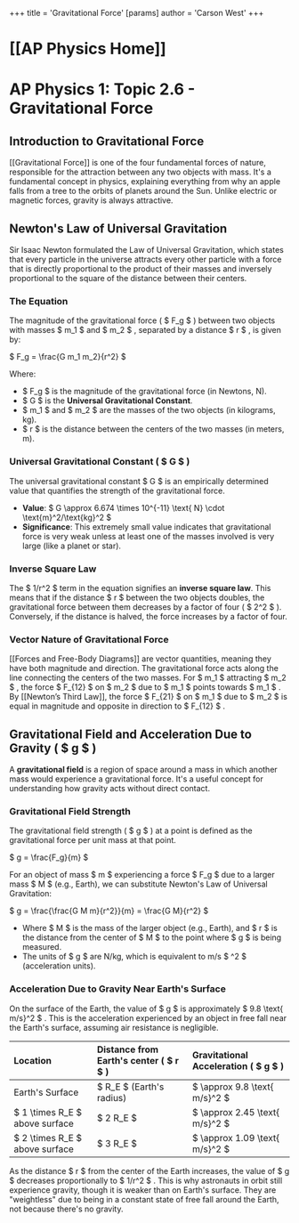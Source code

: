 +++
 title = 'Gravitational Force'
[params]
	author = 'Carson West'
+++
# [[AP Physics Home]]
# AP Physics 1: Topic 2.6 - Gravitational Force

## Introduction to Gravitational Force

[[Gravitational Force]] is one of the four fundamental forces of nature, responsible for the attraction between any two objects with mass. It's a fundamental concept in physics, explaining everything from why an apple falls from a tree to the orbits of planets around the Sun. Unlike electric or magnetic forces, gravity is always attractive.

## Newton's Law of Universal Gravitation

Sir Isaac Newton formulated the Law of Universal Gravitation, which states that every particle in the universe attracts every other particle with a force that is directly proportional to the product of their masses and inversely proportional to the square of the distance between their centers.

### The Equation

The magnitude of the gravitational force ( $ F_g $ ) between two objects with masses  $ m_1 $  and  $ m_2 $ , separated by a distance  $ r $ , is given by:

 $ 
F_g = \frac{G m_1 m_2}{r^2}
 $ 

Where:
*    $ F_g $  is the magnitude of the gravitational force (in Newtons, N).
*    $ G $  is the **Universal Gravitational Constant**.
*    $ m_1 $  and  $ m_2 $  are the masses of the two objects (in kilograms, kg).
*    $ r $  is the distance between the centers of the two masses (in meters, m).

### Universal Gravitational Constant ( $ G $ )

The universal gravitational constant  $ G $  is an empirically determined value that quantifies the strength of the gravitational force.

*   **Value**:  $ G \approx 6.674 \times 10^{-11} \text{ N} \cdot \text{m}^2/\text{kg}^2 $ 
*   **Significance**: This extremely small value indicates that gravitational force is very weak unless at least one of the masses involved is very large (like a planet or star).

### Inverse Square Law

The  $ 1/r^2 $  term in the equation signifies an **inverse square law**. This means that if the distance  $ r $  between the two objects doubles, the gravitational force between them decreases by a factor of four ( $ 2^2 $ ). Conversely, if the distance is halved, the force increases by a factor of four.

### Vector Nature of Gravitational Force

[[Forces and Free-Body Diagrams]] are vector quantities, meaning they have both magnitude and direction. The gravitational force acts along the line connecting the centers of the two masses. For  $ m_1 $  attracting  $ m_2 $ , the force  $ F_{12} $  on  $ m_2 $  due to  $ m_1 $  points towards  $ m_1 $ . By [[Newton’s Third Law]], the force  $ F_{21} $  on  $ m_1 $  due to  $ m_2 $  is equal in magnitude and opposite in direction to  $ F_{12} $ .

## Gravitational Field and Acceleration Due to Gravity ( $ g $ )

A **gravitational field** is a region of space around a mass in which another mass would experience a gravitational force. It's a useful concept for understanding how gravity acts without direct contact.

### Gravitational Field Strength

The gravitational field strength ( $ g $ ) at a point is defined as the gravitational force per unit mass at that point.

 $ 
g = \frac{F_g}{m}
 $ 

For an object of mass  $ m $  experiencing a force  $ F_g $  due to a larger mass  $ M $  (e.g., Earth), we can substitute Newton's Law of Universal Gravitation:

 $ 
g = \frac{\frac{G M m}{r^2}}{m} = \frac{G M}{r^2}
 $ 

*   Where  $ M $  is the mass of the larger object (e.g., Earth), and  $ r $  is the distance from the center of  $ M $  to the point where  $ g $  is being measured.
*   The units of  $ g $  are N/kg, which is equivalent to m/s $ ^2 $  (acceleration units).

### Acceleration Due to Gravity Near Earth's Surface

On the surface of the Earth, the value of  $ g $  is approximately  $ 9.8 \text{ m/s}^2 $ . This is the acceleration experienced by an object in free fall near the Earth's surface, assuming air resistance is negligible.

| Location           | Distance from Earth's center ( $ r $ ) | Gravitational Acceleration ( $ g $ ) |
| :----------------- | :--------------------------------- | :------------------------------- |
| Earth's Surface    |  $ R_E $  (Earth's radius)             |  $ \approx 9.8 \text{ m/s}^2 $       |
|  $ 1 \times R_E $  above surface |  $ 2 R_E $                             |  $ \approx 2.45 \text{ m/s}^2 $      |
|  $ 2 \times R_E $  above surface |  $ 3 R_E $                             |  $ \approx 1.09 \text{ m/s}^2 $      |

As the distance  $ r $  from the center of the Earth increases, the value of  $ g $  decreases proportionally to  $ 1/r^2 $ . This is why astronauts in orbit still experience gravity, though it is weaker than on Earth's surface. They are "weightless" due to being in a constant state of free fall around the Earth, not because there's no gravity.